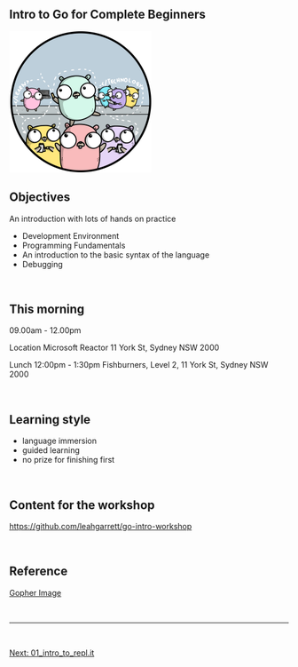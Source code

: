 
## Intro to Go for Complete Beginners

<img src="https://raw.githubusercontent.com/ashleymcnamara/gophers/master/GO_LEARN.png" width="256"/>



<br />  


## Objectives
An introduction with lots of hands on practice
- Development Environment
- Programming Fundamentals
- An introduction to the basic syntax of the language
- Debugging


<br />  

## This morning
09.00am - 12.00pm

Location
Microsoft Reactor 11 York St, Sydney NSW 2000

Lunch
12:00pm - 1:30pm
Fishburners, Level 2, 11 York St, Sydney NSW 2000


<br />  

## Learning style
- language immersion
- guided learning
- no prize for finishing first

<br />  


## Content for the workshop

https://github.com/leahgarrett/go-intro-workshop


<br />  


## Reference
 
[Gopher Image](https://github.com/ashleymcnamara/gophers)

<br />

<hr />

<br />  


[Next: 01_intro_to_repl.it](/live/01_intro_to_repl.it.md)

